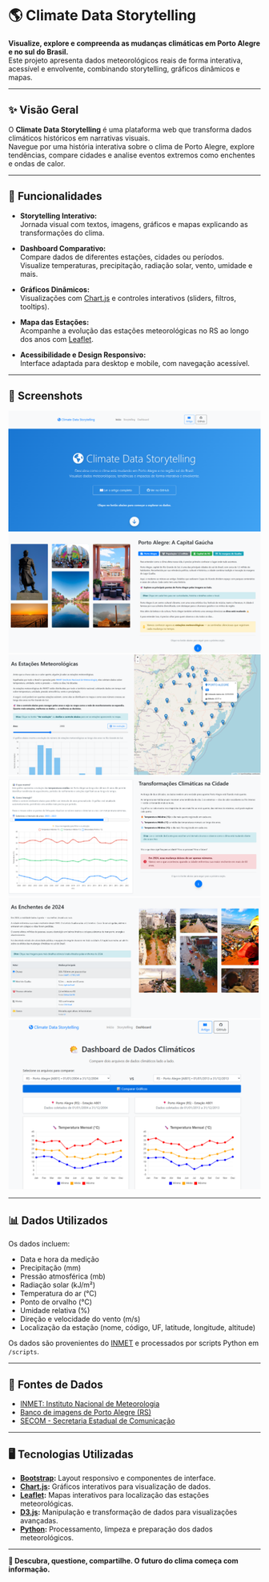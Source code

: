 # 🌎 Climate Data Storytelling

**Visualize, explore e compreenda as mudanças climáticas em Porto Alegre e no sul do Brasil.**  
Este projeto apresenta dados meteorológicos reais de forma interativa, acessível e envolvente, combinando storytelling, gráficos dinâmicos e mapas.

---

## ✨ Visão Geral

O **Climate Data Storytelling** é uma plataforma web que transforma dados climáticos históricos em narrativas visuais.  
Navegue por uma história interativa sobre o clima de Porto Alegre, explore tendências, compare cidades e analise eventos extremos como enchentes e ondas de calor.

---

## 🚀 Funcionalidades

- **Storytelling Interativo:**  
    Jornada visual com textos, imagens, gráficos e mapas explicando as transformações do clima.

- **Dashboard Comparativo:**  
    Compare dados de diferentes estações, cidades ou períodos.  
    Visualize temperaturas, precipitação, radiação solar, vento, umidade e mais.

- **Gráficos Dinâmicos:**  
    Visualizações com [Chart.js](https://www.chartjs.org/) e controles interativos (sliders, filtros, tooltips).

- **Mapa das Estações:**  
    Acompanhe a evolução das estações meteorológicas no RS ao longo dos anos com [Leaflet](https://leafletjs.com/).

- **Acessibilidade e Design Responsivo:**  
    Interface adaptada para desktop e mobile, com navegação acessível.

---

## 📸 Screenshots
<img src="screenshots/01.png">
<img src="screenshots/02.png">
<img src="screenshots/03.png">
<img src="screenshots/04.png">
<img src="screenshots/05.png">
<img src="screenshots/06.png">

---

## 📊 Dados Utilizados

Os dados incluem:

- Data e hora da medição
- Precipitação (mm)
- Pressão atmosférica (mb)
- Radiação solar (kJ/m²)
- Temperatura do ar (°C)
- Ponto de orvalho (°C)
- Umidade relativa (%)
- Direção e velocidade do vento (m/s)
- Localização da estação (nome, código, UF, latitude, longitude, altitude)

Os dados são provenientes do [INMET](https://portal.inmet.gov.br/) e processados por scripts Python em `/scripts`.

---

## 📂 Fontes de Dados

- [INMET: Instituto Nacional de Meteorologia](https://portal.inmet.gov.br/dadoshistoricos)
- [Banco de imagens de Porto Alegre (RS)](https://bancodeimagens.portoalegre.rs.gov.br/)
- [SECOM - Secretaria Estadual de Comunicação](https://www.flickr.com/people/governo_rs/)

---

## 🖥️ Tecnologias Utilizadas

- **[Bootstrap](https://getbootstrap.com/):** Layout responsivo e componentes de interface.
- **[Chart.js](https://www.chartjs.org/):** Gráficos interativos para visualização de dados.
- **[Leaflet](https://leafletjs.com/):** Mapas interativos para localização das estações meteorológicas.
- **[D3.js](https://d3js.org/):** Manipulação e transformação de dados para visualizações avançadas.
- **[Python](https://www.python.org/):** Processamento, limpeza e preparação dos dados meteorológicos.

---

**🌱 Descubra, questione, compartilhe. O futuro do clima começa com informação.**
